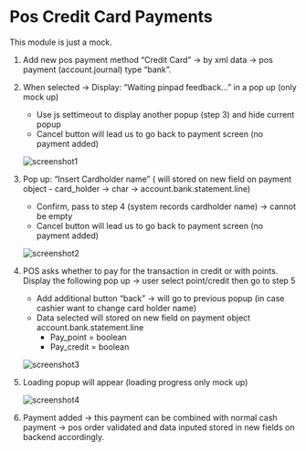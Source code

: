 Pos Credit Card Payments
========================

This module is just a mock.

1. Add new pos payment method “Credit Card” → by xml data → pos payment (account.journal) type “bank”.
1. When selected → Display: “Waiting pinpad feedback…” in a pop up (only mock up)

    * Use js settimeout to display another popup (step 3) and hide current popup
    * Cancel button will lead us to go back to payment screen (no payment added)

    ![screenshot1](/pos_cc_payments/_docs/screenshot1.png?raw=true)

1. Pop up: “Insert Cardholder name” ( will stored on new field on payment object -
card_holder → char → account.bank.statement.line)

    * Confirm, pass to step 4 (system records cardholder name) → cannot be empty
    * Cancel button will lead us to go back to payment screen (no payment added)

    ![screenshot2](/pos_cc_payments/_docs/screenshot2.png?raw=true)

1. POS asks whether to pay for the transaction in credit or with points. Display the following pop up → user select point/credit then go to step 5

    * Add additional button “back” → will go to previous popup (in case cashier want to change card holder name)
    * Data selected will stored on new field on payment object account.bank.statement.line
        * Pay_point = boolean
        * Pay_credit = boolean

    ![screenshot3](/pos_cc_payments/_docs/screenshot3.png?raw=true)

1. Loading popup will appear (loading progress only mock up)

    ![screenshot4](/pos_cc_payments/_docs/screenshot4.png?raw=true)

1. Payment added → this payment can be combined with normal cash payment → pos order validated and data inputed stored in new fields on backend accordingly.